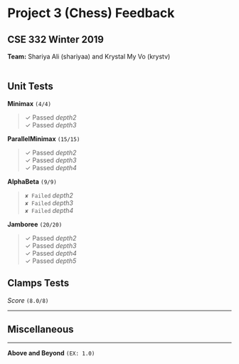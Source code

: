 # Project 3 (Chess) Feedback #
## CSE 332 Winter 2019 ##

**Team:** Shariya Ali (shariyaa) and Krystal My Vo (krystv) <br />
<br>

## Unit Tests ##

**Minimax**  `(4/4)`
> ✓ Passed *depth2* <br>
> ✓ Passed *depth3* <br>

**ParallelMinimax**  `(15/15)`
> ✓ Passed *depth2* <br>
> ✓ Passed *depth3* <br>
> ✓ Passed *depth4* <br>

**AlphaBeta**  `(9/9)`
> `✘ Failed` *depth2* <br>
> `✘ Failed` *depth3* <br>
> `✘ Failed` *depth4* <br>

**Jamboree**  `(20/20)`
> ✓ Passed *depth2* <br>
> ✓ Passed *depth3* <br>
> ✓ Passed *depth4* <br>
> ✓ Passed *depth5* <br>

## Clamps Tests ##

*Score*
`(8.0/8)`


--------

## Miscellaneous ##


--------


**Above and Beyond**
`(EX: 1.0)`
